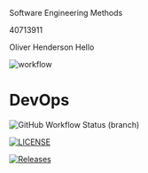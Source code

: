 Software Engineering Methods

40713911

Oliver Henderson
Hello

![workflow](https://github.com/Olihenderson/seMethods/actions/workflows/main.yml/badge.svg)

# DevOps
![GitHub Workflow Status (branch)](https://img.shields.io/github/workflow/status/Olihenderson/seMethods/develop?style=flat-square)

[![LICENSE](https://img.shields.io/github/license/Olihenderson/seMethods.svg?style=flat-square)](https://github.com/Olihenderson/seMethods/blob/master/LICENSE)

[![Releases](https://img.shields.io/github/release/Olihenderson/seMethods/all.svg?style=flat-square)](https://github.com/Olihenderson/seMethods/releases)